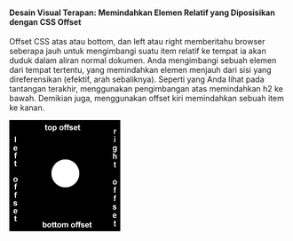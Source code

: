 #### Desain Visual Terapan: Memindahkan Elemen Relatif yang Diposisikan dengan CSS Offset

Offset CSS atas atau bottom, dan left atau right memberitahu browser seberapa jauh untuk mengimbangi suatu item relatif ke tempat ia akan duduk dalam aliran normal dokumen. Anda mengimbangi sebuah elemen dari tempat tertentu, yang memindahkan elemen menjauh dari sisi yang direferensikan \(efektif, arah sebaliknya\). Seperti yang Anda lihat pada tantangan terakhir, menggunakan pengimbangan atas memindahkan h2 ke bawah. Demikian juga, menggunakan offset kiri memindahkan sebuah item ke kanan.

![](/assets/eWWi3gZ.gif)



